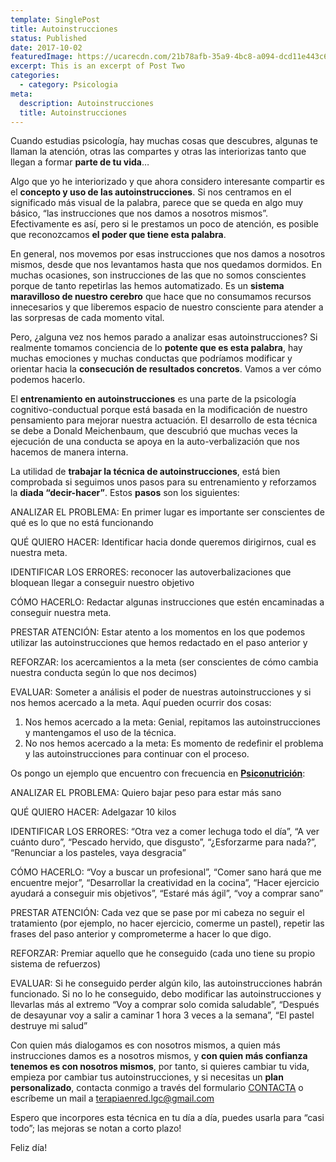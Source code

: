 ```yaml
---
template: SinglePost
title: Autoinstrucciones
status: Published
date: 2017-10-02
featuredImage: https://ucarecdn.com/21b78afb-35a9-4bc8-a094-dcd11e443c62/
excerpt: This is an excerpt of Post Two
categories:
  - category: Psicologia
meta:
  description: Autoinstrucciones
  title: Autoinstrucciones
---
```

Cuando estudias psicología, hay muchas cosas que descubres, algunas te llaman la atención, otras las compartes y otras las interiorizas tanto que llegan a formar **parte de tu vida**…

Algo que yo he interiorizado y que ahora considero interesante compartir es el **concepto y uso de las autoinstrucciones**. Si nos centramos en el significado más visual de la palabra, parece que se queda en algo muy básico, “las instrucciones que nos damos a nosotros mismos”. Efectivamente es así, pero si le prestamos un poco de atención, es posible que reconozcamos **el poder que tiene esta palabra**.

En general, nos movemos por esas instrucciones que nos damos a nosotros mismos, desde que nos levantamos hasta que nos quedamos dormidos. En muchas ocasiones, son instrucciones de las que no somos conscientes porque de tanto repetirlas las hemos automatizado. Es un **sistema maravilloso de nuestro cerebro** que hace que no consumamos recursos innecesarios y que liberemos espacio de nuestro consciente para atender a las sorpresas de cada momento vital.

Pero, ¿alguna vez nos hemos parado a analizar esas autoinstrucciones? Si realmente tomamos conciencia de lo **potente que es esta palabra**, hay muchas emociones y muchas conductas que podríamos modificar y orientar hacia la **consecución de resultados concretos**. Vamos a ver cómo podemos hacerlo.

El **entrenamiento en autoinstrucciones** es una parte de la psicología cognitivo-conductual porque está basada en la modificación de nuestro pensamiento para mejorar nuestra actuación. El desarrollo de esta técnica se debe a Donald Meichenbaum, que descubrió que muchas veces la ejecución de una conducta se apoya en la auto-verbalización que nos hacemos de manera interna.

La utilidad de **trabajar la técnica de autoinstrucciones**, está bien comprobada si seguimos unos pasos para su entrenamiento y reforzamos la **diada “decir-hacer”**. Estos **pasos** son los siguientes:

ANALIZAR EL PROBLEMA: En primer lugar es importante ser conscientes de qué es lo que no está funcionando

QUÉ QUIERO HACER: Identificar hacia donde queremos dirigirnos, cual es nuestra meta.

IDENTIFICAR LOS ERRORES: reconocer las autoverbalizaciones que bloquean llegar a conseguir nuestro objetivo

CÓMO HACERLO: Redactar algunas instrucciones que estén encaminadas a conseguir nuestra meta.

PRESTAR ATENCIÓN: Estar atento a los momentos en los que podemos utilizar las autoinstrucciones que hemos redactado en el paso anterior y

REFORZAR: los acercamientos a la meta (ser conscientes de cómo cambia nuestra conducta según lo que nos decimos)

EVALUAR: Someter a análisis el poder de nuestras autoinstrucciones y si nos hemos acercado a la meta. Aquí pueden ocurrir dos cosas:

1. Nos hemos acercado a la meta: Genial, repitamos las autoinstrucciones y mantengamos el uso de la técnica.
2. No nos hemos acercado a la meta: Es momento de redefinir el problema y las autoinstrucciones para continuar con el proceso.

Os pongo un ejemplo que encuentro con frecuencia en **[Psiconutrición](https://terapiaenred.es/2017/07/08/psiconutricion/)**:

ANALIZAR EL PROBLEMA: Quiero bajar peso para estar más sano

QUÉ QUIERO HACER: Adelgazar 10 kilos

IDENTIFICAR LOS ERRORES: “Otra vez a comer lechuga todo el día”, “A ver cuánto duro”, “Pescado hervido, que disgusto”, “¿Esforzarme para nada?”, “Renunciar a los pasteles, vaya desgracia”

CÓMO HACERLO: “Voy a buscar un profesional”, “Comer sano hará que me encuentre mejor”, “Desarrollar la creatividad en la cocina”, “Hacer ejercicio ayudará a conseguir mis objetivos”, “Estaré más ágil”, “voy a comprar sano”

PRESTAR ATENCIÓN: Cada vez que se pase por mi cabeza no seguir el tratamiento (por ejemplo, no hacer ejercicio, comerme un pastel), repetir las frases del paso anterior y comprometerme a hacer lo que digo.

REFORZAR: Premiar aquello que he conseguido (cada uno tiene su propio sistema de refuerzos)

EVALUAR: Si he conseguido perder algún kilo, las autoinstrucciones habrán funcionado. Si no lo he conseguido, debo modificar las autoinstrucciones y llevarlas más al extremo “Voy a comprar solo comida saludable”, “Después de desayunar voy a salir a caminar 1 hora 3 veces a la semana”, “El pastel destruye mi salud”

Con quien más dialogamos es con nosotros mismos, a quien más instrucciones damos es a nosotros mismos, y **con quien más confianza tenemos es con nosotros mismos**, por tanto, si quieres cambiar tu vida, empieza por cambiar tus autoinstrucciones, y si necesitas un **plan personalizado**, contacta conmigo a través del formulario [CONTACTA](https://terapiaenred.es/contacta/) o escríbeme un mail a [terapiaenred.lgc@gmail.com](mailto:terapiaenred.lgc@gmail.com)

Espero que incorpores esta técnica en tu día a día, puedes usarla para “casi todo”; las mejoras se notan a corto plazo!

Feliz día!